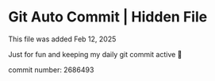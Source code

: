 # Git Auto Commit | Hidden File

This file was added Feb 12, 2025

Just for fun and keeping my daily git commit active 🤪

commit number: 2686493
